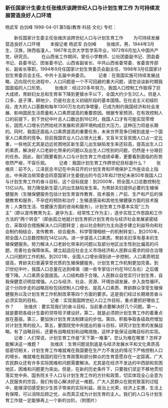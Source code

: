 ### 新任国家计生委主任张维庆谈跨世纪人口与计划生育工作  为可持续发展营造良好人口环境
杨武军  白剑峰
1998-04-01
第5版(教育·科技·文化)
专栏：

　　新任国家计生委主任张维庆谈跨世纪人口与计划生育工作
　　为可持续发展营造良好人口环境
　　本报记者  杨武军  白剑峰
　　张维庆，男，1944年3月生，汉族，陕西临潼人，1967年北京大学哲学系毕业，1972年6月加入中国共产党，研究员。
　　在山西省工作期间，曾任小学教师、公社团委副书记、团县委书记、县委书记、团省委书记、山西省副省长、中共山西省委常委、省委宣传部长、副省长等职。1994年9月任国家计划生育委员会副主任，1998年3月任国家计划生育委员会主任。中共十五届中央委员。
　　记者：在我国实施可持续发展战略、迈向现代化进程中，人口问题是一个不可回避的重大问题，请您谈谈新时期我国面临的人口形势。
　　张维庆：经过20多年努力，我国人口控制工作取得了巨大成绩，育龄妇女总和生育率下降到更替水平以下，全国大约少生3亿人。但是人口多，底子薄，耕地少，仍是社会主义初级阶段的基本国情。在社会主义初级阶段，庞大的人口基数和每年1300万左右的净增量，已成为制约我国经济和社会发展、影响国民生活质量和人口素质提高的重要原因。根据专家预测，在有效控制人口的前提下，到下世纪中叶总人口数达到16亿时，我国人口才有可能实现零增长，因而人口增长仍然给经济发展和资源环境构成巨大压力，这种压力将是长期的。同时，我国还面临人口素质提高的重要任务，未来世界竞争归根到底是一个国家人口素质的竞争。目前我国农业人口占很大比重，文盲半文盲贫困人口占一定比重，一些地区尤其是边远贫困地区新生婴儿出生缺陷发生率还较高，提高出生人口的素质，解决好人口老龄化带来的问题以及出生人口性别的问题，仍然是十分艰巨的任务。因此，我们既要看到人口与计划生育工作成绩卓著，更要看到面临的形势依然严峻，不容乐观。
　　记者：我国计划生育工作跨世纪目标是什么？
　　张维庆：前不久，江泽民总书记在中央召开的计划生育和环境保护工作座谈会上指出，中央政治局常委会同意国家计生委提出的今后3年和21世纪未来50年我国人口与计划生育工作的奋斗目标，这个目标就是：到2000年，把全国人口总数控制在13亿以内。努力降低新生婴儿的出生缺陷发生率。为育龄夫妇提供必要的生殖保健服务（生殖保健服务包括计划生育宣传教育、技术服务；产前、生产和产后的保健教育和服务，不孕症的预防和治疗；生殖道感染和其他生殖健康方面的技术服务；人类性生活、性健康方面的咨询和服务）。计划生育工作基本实现“三为主”（即以宣传教育为主、避孕为主、经常性工作为主），逐步实现工作思路和工作方法的“两个转变”（即由孤立地就计划生育抓计划生育向与经济社会发展紧密结合，采取综合措施解决人口问题转变；由以社会制约为主向逐步建立利益导向和社会制约相结合，宣传教育、综合服务、科学管理相统一的机制转变）。到2010年，把全国人口总数控制在14亿以内。进一步提高人口素质。育龄夫妇享有基本的生殖保健服务。努力解决人口老龄化带来的问题以及部分地区出生性别比偏高的问题，完善社会保障体系。建立起适应社会主义市场经济和人民群众需求的综合治理人口问题的工作机制。到2021年，全国人口增长得到进一步控制，人口素质明显提高，育龄夫妇普遍享受优质的生殖保健服务，计划生育工作机制更加完善。到21世纪中叶，我国人口总量在达到峰值（据一些专家估计约在16亿左右）之后缓慢下降。人口素质全面提高。人口结构趋于合理。人民群众自觉实行计划生育，自我保健意识明显增强。人口与经济、社会、资源、环境协调发展，步入良性循环。这个分四步走的战略目标包括控制人口增长、提高人口素质、育龄群众享受生殖保健服务以及计划生育工作机制改革等四个方面的要求。这是我们经过长期艰苦奋斗必须实现的目标。
　　记者：实现我国跨世纪人口工作目标，重点要抓好哪些工作？
　　张维庆：要实现我们的奋斗目标，当前重点要解决好几个问题。第一，就是要把各级计生委的领导班子建设好。第二，就是必须把计划生育工作的着重点放在基层。第三，要加快计划生育法制建设的步伐。第四，积极争取各级政府增加对计划生育的投入。第五，要围绕党中央提出的奋斗目标，研究计划生育的发展战略。有了战略目标，还要有战略规划和战略措施，这样才能保证战略目标的实现。
　　记者：人们常说，计划生育工作是“天下第一难事”，您认为难在哪里？怎样才能解决这一难题？
　　张维庆：生育问题说到底是与经济发展水平和文化素质高低密切相关，计划生育工作难就难在我国要在生产力不发达的情况下严格控制人口的增长，难就难在我国的现行生育政策和部分群众的生育意愿存在一定距离，广大农民群众还有许多实际困难和问题需要解决。尤其是在经济不发达的中西部和贫困地区，困难和问题更为突出。但是，在新的历史条件下，只要我们坚定不移地贯彻落实党中央、国务院关于人口与计划生育工作的方针和政策，切实体现全心全意为人民服务的宗旨，我们有信心解决好这一难题。广大人民群众在脱贫致富的过程中，能够深切感受到少生孩子带来的实际利益，政治上光荣，经济上实惠，生活上有保障，可以消除后顾之忧，从而真正成为计划生育的主人。我们的人口与计划生育工作就一定能够再上一个新的台阶。（附图片）
